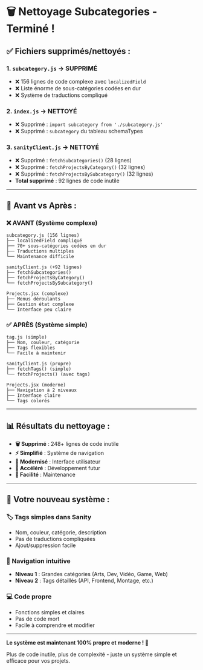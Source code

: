 # 🗑️ **Nettoyage Subcategories - Terminé !**

## ✅ **Fichiers supprimés/nettoyés :**

### 1. **`subcategory.js` → SUPPRIMÉ**
- ❌ 156 lignes de code complexe avec `localizedField`
- ❌ Liste énorme de sous-catégories codées en dur
- ❌ Système de traductions compliqué

### 2. **`index.js` → NETTOYÉ**
- ❌ Supprimé : `import subcategory from './subcategory.js'`
- ❌ Supprimé : `subcategory` du tableau schemaTypes

### 3. **`sanityClient.js` → NETTOYÉ**
- ❌ Supprimé : `fetchSubcategories()` (28 lignes)
- ❌ Supprimé : `fetchProjectsByCategory()` (32 lignes)  
- ❌ Supprimé : `fetchProjectsBySubcategory()` (32 lignes)
- **Total supprimé** : 92 lignes de code inutile

---

## 🎯 **Avant vs Après :**

### **❌ AVANT (Système complexe)**
```
subcategory.js (156 lignes)
├── localizedField compliqué
├── 70+ sous-catégories codées en dur
├── Traductions multiples
└── Maintenance difficile

sanityClient.js (+92 lignes)
├── fetchSubcategories()
├── fetchProjectsByCategory() 
└── fetchProjectsBySubcategory()

Projects.jsx (complexe)
├── Menus déroulants
├── Gestion état complexe
└── Interface peu claire
```

### **✅ APRÈS (Système simple)**
```
tag.js (simple)
├── Nom, couleur, catégorie
├── Tags flexibles
└── Facile à maintenir

sanityClient.js (propre)
├── fetchTags() (simple)
└── fetchProjects() (avec tags)

Projects.jsx (moderne)
├── Navigation à 2 niveaux
├── Interface claire
└── Tags colorés
```

---

## 📊 **Résultats du nettoyage :**

- **🗑️ Supprimé** : 248+ lignes de code inutile
- **⚡ Simplifié** : Système de navigation
- **🎨 Modernisé** : Interface utilisateur  
- **🚀 Accéléré** : Développement futur
- **🔧 Facilité** : Maintenance

---

## 🎉 **Votre nouveau système :**

### **🏷️ Tags simples dans Sanity**
- Nom, couleur, catégorie, description
- Pas de traductions compliquées
- Ajout/suppression facile

### **🎯 Navigation intuitive**
- **Niveau 1** : Grandes catégories (Arts, Dev, Vidéo, Game, Web)
- **Niveau 2** : Tags détaillés (API, Frontend, Montage, etc.)

### **💻 Code propre**
- Fonctions simples et claires
- Pas de code mort
- Facile à comprendre et modifier

---

**Le système est maintenant 100% propre et moderne ! 🎊**

Plus de code inutile, plus de complexité - juste un système simple et efficace pour vos projets. 